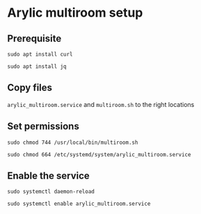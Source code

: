 # Arylic multiroom setup

## Prerequisite

`sudo apt install curl`

`sudo apt install jq`

## Copy files 

`arylic_multiroom.service` and `multiroom.sh` to the right locations

## Set permissions

`sudo chmod 744 /usr/local/bin/multiroom.sh`

`sudo chmod 664 /etc/systemd/system/arylic_multiroom.service`

## Enable the service 

`sudo systemctl daemon-reload`

`sudo systemctl enable arylic_multiroom.service`

